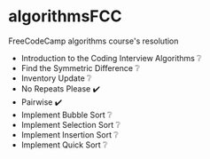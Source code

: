 # algorithmsFCC
FreeCodeCamp algorithms course's resolution

* Introduction to the Coding Interview Algorithms :grey_question:
* Find the Symmetric Difference :grey_question:
* Inventory Update :grey_question:
* No Repeats Please :heavy_check_mark:
* Pairwise :heavy_check_mark:
* Implement Bubble Sort :grey_question:
* Implement Selection Sort :grey_question:
* Implement Insertion Sort :grey_question:
* Implement Quick Sort :grey_question:


